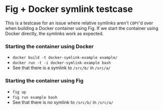 Fig + Docker symlink testcase
=============================

This is a testcase for an issue where relative symlinks aren't `COPY`'d over
when building a Docker container using Fig. If we start the container using
Docker directly, the symlinks work as expected.

### Starting the container using Docker

* `docker build -t docker-symlink-example example/`
* `docker run -t -i docker-symlink-example bash`
* See that there is a symlink to `/src/b/` in `/src/a/`

### Starting the container using Fig

* `fig up`
* `fig run example bash`
* See that there is no symlink to `/src/b/` in `/src/a/`
